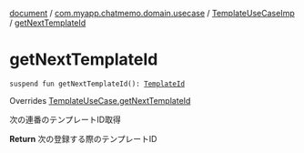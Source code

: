 [document](../../index.md) / [com.myapp.chatmemo.domain.usecase](../index.md) / [TemplateUseCaseImp](index.md) / [getNextTemplateId](./get-next-template-id.md)

# getNextTemplateId

`suspend fun getNextTemplateId(): `[`TemplateId`](../../com.myapp.chatmemo.domain.model.value/-template-id/index.md)

Overrides [TemplateUseCase.getNextTemplateId](../-template-use-case/get-next-template-id.md)

次の連番のテンプレートID取得

**Return**
次の登録する際のテンプレートID

